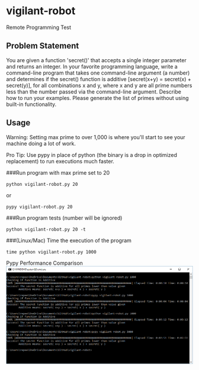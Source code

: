 # vigilant-robot
Remote Programming Test

## Problem Statement
You are given a function 'secret()' that accepts a single integer parameter and returns an integer. In your favorite programming language, write a command-line program that takes one command-line argument (a number) and determines if the secret() function is additive [secret(x+y) = secret(x) + secret(y)], for all combinations x and y, where x and y are all prime numbers less than the number passed via the command-line argument. Describe how to run your examples. Please generate the list of primes without using built-in functionality.


## Usage
Warning: Setting max prime to over 1,000 is where you'll start to see your machine doing a lot of work.

Pro Tip: Use pypy in place of python (the binary is a drop in optimized replacement) to run executions much faster.


###Run program with max prime set to 20
```
python vigilant-robot.py 20
```
or
```
pypy vigilant-robot.py 20
```

###Run program tests (number will be ignored)
```
python vigilant-robot.py 20 -t
```

###(Linux/Mac) Time the execution of the program
```
time python vigilant-robot.py 1000
```

Pypy Performance Comparison
![perf compare](https://raw.githubusercontent.com/RePeet13/vigilant-robot/master/pypy-perf-comparison.png)